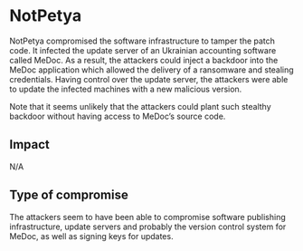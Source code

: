 # NotPetya

NotPetya compromised the software infrastructure to tamper the patch code. It
infected the update server of an Ukrainian accounting software called MeDoc. As
a result, the attackers could inject a backdoor into the MeDoc application
which allowed the delivery of a ransomware and stealing credentials. Having
control over the update server, the attackers were able to update the infected
machines with a new malicious version.

Note that it seems unlikely that the attackers could plant such stealthy
backdoor without having access to MeDoc’s source code.

## Impact

N/A

## Type of compromise

The attackers seem to have been able to compromise software publishing
infrastructure, update servers and probably the version control system for
MeDoc, as well as signing keys for updates.

